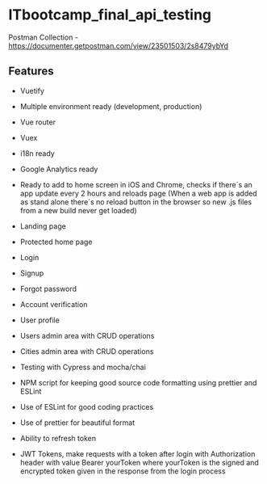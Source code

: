 # ITbootcamp_final_api_testing

Postman Collection - https://documenter.getpostman.com/view/23501503/2s8479ybYd

## Features

* Vuetify

* Multiple environment ready (development, production)

* Vue router

* Vuex

* i18n ready

* Google Analytics ready

* Ready to add to home screen in iOS and Chrome, checks if there´s an app update every 2 hours and reloads page (When a web app is added as stand alone there´s no reload button in the browser so new .js files from a new build never get loaded)

* Landing page

* Protected home page

* Login

* Signup

* Forgot password

* Account verification

* User profile

* Users admin area with CRUD operations

* Cities admin area with CRUD operations

* Testing with Cypress and mocha/chai

* NPM script for keeping good source code formatting using prettier and ESLint

* Use of ESLint for good coding practices

* Use of prettier for beautiful format

* Ability to refresh token

* JWT Tokens, make requests with a token after login with Authorization header with value Bearer yourToken where yourToken is the signed and encrypted token given in the response from the login process

